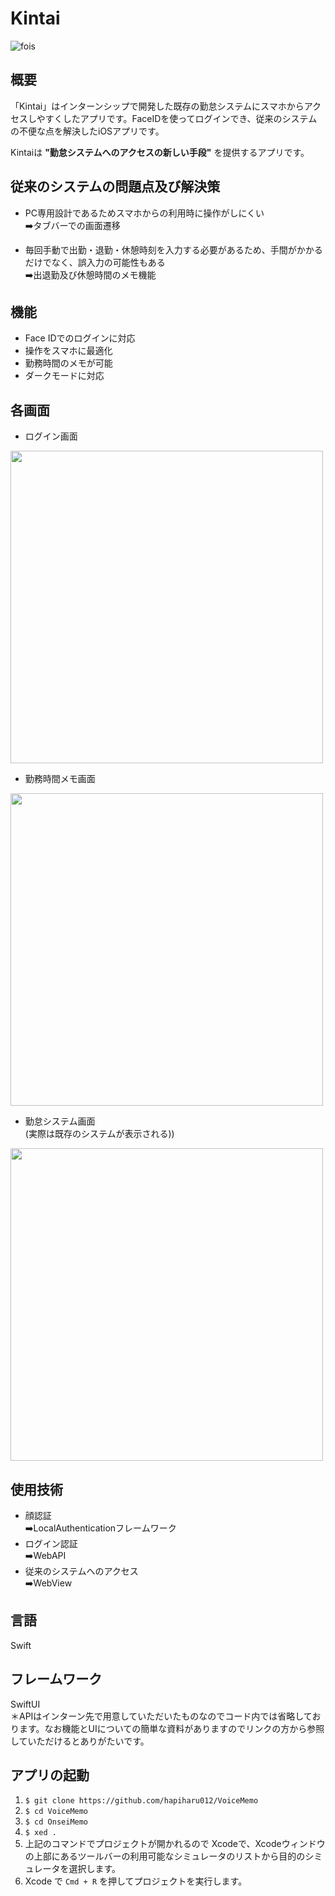 # Kintai
![fois](https://github.com/hapiharu012/Kintai/assets/120043995/83f47ed9-6f07-4244-a115-726e54099290)
## 概要

「Kintai」はインターンシップで開発した既存の勤怠システムにスマホからアクセスしやすくしたアプリです。FaceIDを使ってログインでき、従来のシステムの不便な点を解決したiOSアプリです。  
  
Kintaiは
**"勤怠システムへのアクセスの新しい手段"**
を提供するアプリです。  
  
  
## 従来のシステムの問題点及び解決策
- PC専用設計であるためスマホからの利用時に操作がしにくい  
  ➡️タブバーでの画面遷移  

- 毎回手動で出勤・退勤・休憩時刻を入力する必要があるため、手間がかかるだけでなく、誤入力の可能性もある  
  ➡️出退勤及び休憩時間のメモ機能


## 機能
- Face IDでのログインに対応  
- 操作をスマホに最適化  
- 勤務時間のメモが可能  
- ダークモードに対応  
## 各画面
- ログイン画面
<img src="https://github.com/hapiharu012/Kintai/assets/120043995/f75adb9b-a533-4c8d-9278-abf6ba316811" height="500">

- 勤務時間メモ画面
<img src="https://github.com/hapiharu012/Kintai/assets/120043995/993d5ba2-407c-4f21-b5ce-5fadcc03e643" height="500">

- 勤怠システム画面  
(実際は既存のシステムが表示される))
<img src="https://github.com/hapiharu012/Kintai/assets/120043995/39a420d6-d96c-4470-be6c-a9eae557643e" height="500">

## 使用技術  
- 顔認証  
➡️LocalAuthenticationフレームワーク  
- ログイン認証  
➡️WebAPI  
- 従来のシステムへのアクセス  
➡️WebView  
## 言語
Swift

## フレームワーク
SwiftUI  
＊APIはインターン先で用意していただいたものなのでコード内では省略しております。なお機能とUIについての簡単な資料がありますのでリンクの方から参照していただけるとありがたいです。 

## アプリの起動
1. `$ git clone https://github.com/hapiharu012/VoiceMemo`
2. `$ cd VoiceMemo`
3. `$ cd OnseiMemo `  
4. `$ xed .`  
5. 上記のコマンドでプロジェクトが開かれるので
    Xcodeで、Xcodeウィンドウの上部にあるツールバーの利用可能なシミュレータのリストから目的のシミュレータを選択します。
6. Xcode で `Cmd + R` を押してプロジェクトを実行します。

  


  
